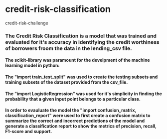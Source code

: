 # credit-risk-classification
credit-risk-challenge
### The Credit Risk Classification is a model that was trained and evaluated for it's accuracy in identifying the credit worthiness of borrowers froom the data in the lending_csv file.

#### The scikit-library was paramount for the develpment of the machine learning model in python:

#### The "import train_test_split" was used to create the testing subsets and training subsets of the dataset provided from the csv_file.
#### The "import LogisticRegression" was used for it's simplicity in finding the probability that a given input point belongs to a particular class.
#### In order to evauluate the model the "import confusion_matrix, classification_report" were used to first create a confusion matrix to summarize the correct and incorrect predictions of the model and generate a classification report to show the metrics of precision, recall, F1-score and support. 
